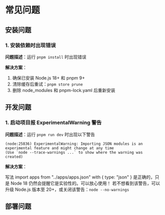 # 常见问题

## 安装问题

### 1. 安装依赖时出现错误

**问题描述**：运行 `pnpm install` 时出现错误

**解决方案**：

1. 确保已安装 Node.js 18+ 和 pnpm 9+
2. 清除缓存后重试：`pnpm store prune`
3. 删除 node_modules 和 pnpm-lock.yaml 后重新安装

## 开发问题

### 1. 启动项目报 ExperimentalWarning 警告

**问题描述**：运行 `pnpm run dev` 时出现以下警告

```
(node:25836) ExperimentalWarning: Importing JSON modules is an experimental feature and might change at any time
(Use `node --trace-warnings ...` to show where the warning was created)
```

**解决方案**：

写法 import apps from "../apps/apps.json" with { type: "json" } 是正确的，只是 Node 18 仍然会提醒它是实验性的。可以放心使用！
若不想看到该警告，可以升级 Node.js 版本至 20+，或关闭该警告：`node --no-warnings`

## 部署问题
